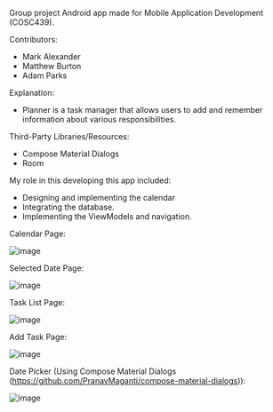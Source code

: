 Group project Android app made for Mobile Application Development (COSC439).

Contributors:
- Mark Alexander
- Matthew Burton
- Adam Parks

Explanation:
- Planner is a task manager that allows users to add and remember information about various responsibilities.

Third-Party Libraries/Resources:
- Compose Material Dialogs
- Room

My role in this developing this app included:
- Designing and implementing the calendar
- Integrating the database.
- Implementing the ViewModels and navigation.

Calendar Page:

![image](https://github.com/marksalamander/Planner_App/assets/143564826/35093bef-dc95-4a50-bd99-ed3ea078e1c6)

Selected Date Page:

![image](https://github.com/marksalamander/Planner_App/assets/143564826/f5049cbd-e056-4b23-822b-6c76350e6b33)

Task List Page:

![image](https://github.com/marksalamander/Planner_App/assets/143564826/9eb1c60d-04dd-4ed2-88ff-96c6ec881f48)

Add Task Page:

![image](https://github.com/marksalamander/Planner_App/assets/143564826/a1343876-5bb9-45d1-975e-1c02b02c4e64)

Date Picker (Using Compose Material Dialogs (https://github.com/PranavMaganti/compose-material-dialogs)):

![image](https://github.com/marksalamander/Planner_App/assets/143564826/6f194c4e-518c-4cf3-be86-6663b22cfd9a)


